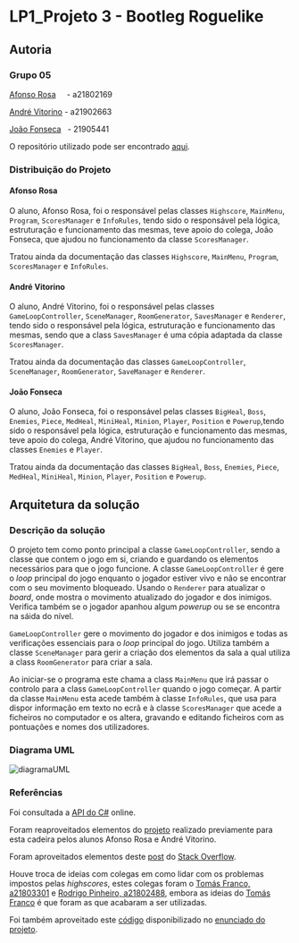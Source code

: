 # LP1_Projeto 3 - Bootleg Roguelike

## Autoria

### Grupo 05

[Afonso Rosa](https://github.com/AfonsoGR) &nbsp;&nbsp;&nbsp;&nbsp;- a21802169  

[André Vitorino](https://github.com/Freeze88-2) - a21902663

[João Fonseca](https://github.com/JoaoFonseca197) &nbsp; - 21905441  

O repositório utilizado pode ser encontrado
[aqui](https://github.com/AfonsoGR/LP1_Project3).

### Distribuição do Projeto

#### Afonso Rosa

O aluno, Afonso Rosa, foi o responsável pelas classes `Highscore`, `MainMenu`,
`Program`, `ScoresManager` e `InfoRules`, tendo sido o responsável pela lógica,
estruturação e funcionamento das mesmas, teve apoio do colega, João Fonseca,
que ajudou no funcionamento da classe `ScoresManager`.

Tratou ainda da documentação das classes `Highscore`, `MainMenu`, `Program`,
`ScoresManager` e `InfoRules`.

#### André Vitorino

O aluno, André Vitorino, foi o responsável pelas classes `GameLoopController`,
`SceneManager`, `RoomGenerator`, `SavesManager` e `Renderer`, tendo sido o
responsável pela lógica, estruturação e funcionamento das mesmas, sendo que a
class `SavesManager` é uma cópia adaptada da classe `ScoresManager`.

Tratou ainda da documentação das classes `GameLoopController`, `SceneManager`,
`RoomGenerator`, `SaveManager` e `Renderer`.

#### João Fonseca

O aluno, João Fonseca, foi o responsável pelas classes `BigHeal`, `Boss`,
`Enemies`, `Piece`, `MedHeal`, `MiniHeal`, `Minion`, `Player`, `Position` e
`Powerup`,tendo sido o responsável pela lógica, estruturação e funcionamento
das mesmas, teve apoio do colega, André Vitorino, que ajudou no funcionamento
das classes `Enemies` e `Player`.

Tratou ainda da documentação das classes `BigHeal`, `Boss`, `Enemies`, `Piece`,
`MedHeal`, `MiniHeal`, `Minion`, `Player`, `Position` e `Powerup`.

## Arquitetura da solução

### Descrição da solução

O projeto tem como ponto principal a classe `GameLoopController`, sendo a
classe que contem o jogo em si, criando e guardando os elementos necessários
para que o jogo funcione. A classe `GameLoopController` é gere o _loop_
principal do jogo enquanto o jogador estiver vivo e não se encontrar com o seu
movimento bloqueado. Usando o `Renderer` para atualizar o _board_, onde mostra
o movimento atualizado do jogador e dos inimigos. Verifica também se o jogador
apanhou algum _powerup_ ou se se encontra na sáida do nível.

`GameLoopController` gere o movimento do jogador e dos inimigos e todas as
verificações essenciais para o _loop_ principal do jogo. Utiliza também a
classe `SceneManager` para gerir a criação dos elementos da sala a qual utiliza
a class `RoomGenerator` para criar a sala.

Ao iniciar-se o programa este chama a class `MainMenu` que irá passar o
controlo para a class `GameLoopController` quando o jogo começar. A partir da
classe `MainMenu` esta acede também à classe `InfoRules`, que usa para dispor
informação em texto no ecrã e à classe `ScoresManager` que acede a ficheiros no
computador e os altera, gravando e editando ficheiros com as pontuações e nomes
dos utilizadores.

### Diagrama UML

![diagramaUML](diagramaUML.png)

### Referências

Foi consultada a
[API&nbsp;do&nbsp;C#](
    ps://docs.microsoft.com/en-us/dotnet/api/system?view=netcore-3.1) online.

Foram reaproveitados elementos do
[projeto](https://github.com/AfonsoGR/LP1_Project2) realizado previamente para
esta cadeira pelos alunos Afonso Rosa e André Vitorino.

Foram aproveitados elementos deste [post](/stackoverflow.com/questions/4351258)
do [Stack Overflow](https://stackoverflow.com/).

Houve troca de ideias com colegas em como lidar com os problemas impostos pelas
_highscores_, estes colegas foram o
[Tomás Franco, a21803301](https://github.com/ThomasFranque) e
[Rodrigo Pinheiro, a21802488](https://github.com/RodrigoPrinheiro),
embora as ideias do [Tomás Franco](https://github.com/RodrigoPrinheiro) é que
foram as que acabaram a ser utilizadas.

Foi também aproveitado este
[código](https://gist.github.com/fakenmc/f70b38814ac6552e790dc0a86c3c67d0)
disponibilizado no
[enunciado do projeto](https://github.com/VideojogosLusofona/lp1_2019_p3).
